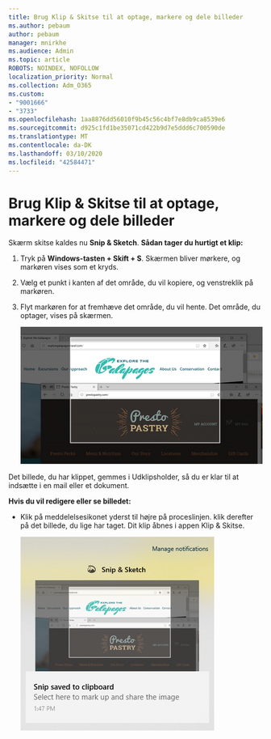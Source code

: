 ```yaml
---
title: Brug Klip & Skitse til at optage, markere og dele billeder
ms.author: pebaum
author: pebaum
manager: mnirkhe
ms.audience: Admin
ms.topic: article
ROBOTS: NOINDEX, NOFOLLOW
localization_priority: Normal
ms.collection: Adm_O365
ms.custom:
- "9001666"
- "3733"
ms.openlocfilehash: 1aa8876dd56010f9b45c56c4bf7e8db9ca8539e6
ms.sourcegitcommit: d925c1fd1be35071cd422b9d7e5ddd6c700590de
ms.translationtype: MT
ms.contentlocale: da-DK
ms.lasthandoff: 03/10/2020
ms.locfileid: "42584471"
---
```

# <a name="use-snip--sketch-to-capture-mark-up-and-share-images"></a>Brug Klip & Skitse til at optage, markere og dele billeder

Skærm skitse kaldes nu **Snip & Sketch**. **Sådan tager du hurtigt et klip:**

1. Tryk på **Windows-tasten + Skift + S**. Skærmen bliver mørkere, og markøren vises som et kryds. 

2. Vælg et punkt i kanten af det område, du vil kopiere, og venstreklik på markøren. 

3. Flyt markøren for at fremhæve det område, du vil hente. Det område, du optager, vises på skærmen.

   ![billede af fremhævet markering](media/snipone.png)

Det billede, du har klippet, gemmes i Udklipsholder, så du er klar til at indsætte i en mail eller et dokument. 

**Hvis du vil redigere eller se billedet:** 

- Klik på meddelelsesikonet yderst til højre på proceslinjen. klik derefter på det billede, du lige har taget. Dit klip åbnes i appen Klip & Skitse.

   ![billede af billede, der vises i klippeapp](media/sniptwo.png)

